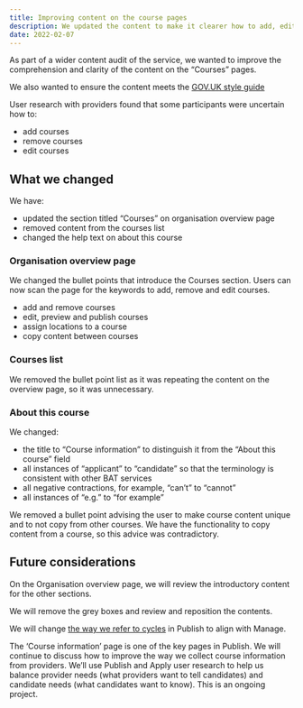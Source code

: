 ```yaml
---
title: Improving content on the course pages
description: We updated the content to make it clearer how to add, edit and remove a course and aligned the content with the style guide
date: 2022-02-07
---
```


As part of a wider content audit of the service, we wanted to improve the comprehension and clarity of the content on the “Courses” pages.

We also wanted to ensure the content meets the [GOV.UK style guide](https://www.gov.uk/guidance/style-guide/a-to-z-of-gov-uk-style)

User research with providers found that some participants were uncertain how to:

- add courses
- remove courses
- edit courses

## What we changed

We have:

- updated the section titled “Courses” on organisation overview page
- removed content from the courses list
- changed the help text on about this course

### Organisation overview page

We changed the bullet points that introduce the Courses section. Users can now scan the page for the keywords to add, remove and edit courses.

- add and remove courses
- edit, preview and publish courses
- assign locations to a course
- copy content between courses

### Courses list

We removed the bullet point list as it was repeating the content on the overview page, so it was unnecessary.

### About this course

We changed:

- the title to “Course information” to distinguish it from the “About this course” field
- all instances of “applicant” to “candidate” so that the terminology is consistent with other BAT services
- all negative contractions, for example, “can’t” to “cannot”
- all instances of “e.g.” to “for example”

We removed a bullet point advising the user to make course content unique and to not copy from other courses. We have the functionality to copy content from a course, so this advice was contradictory.

## Future considerations

On the Organisation overview page, we will review the introductory content for the other sections.

We will remove the grey boxes and review and reposition the contents.

We will change [the way we refer to cycles](/manage-teacher-training-applications/referring-to-recruitment-cycles/) in Publish to align with Manage.

The ‘Course information’ page is one of the key pages in Publish. We will continue to discuss how to improve the way we collect course information from providers. We’ll use Publish and Apply user research to help us balance provider needs (what providers want to tell candidates) and candidate needs (what candidates want to know). This is an ongoing project.
